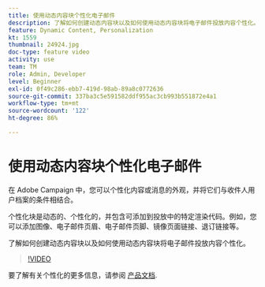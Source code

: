 ```yaml
---
title: 使用动态内容块个性化电子邮件
description: 了解如何创建动态内容块以及如何使用动态内容块将电子邮件投放内容个性化。
feature: Dynamic Content, Personalization
kt: 1559
thumbnail: 24924.jpg
doc-type: feature video
activity: use
team: TM
role: Admin, Developer
level: Beginner
exl-id: 0f49c286-ebb7-419d-98ab-89a8c0772636
source-git-commit: 337ba3c5e591582ddf955ac3cb993b551872e4a1
workflow-type: tm+mt
source-wordcount: '122'
ht-degree: 86%

---
```



# 使用动态内容块个性化电子邮件

在 Adobe Campaign 中，您可以个性化内容或消息的外观，并将它们与收件人用户档案的条件相结合。

个性化块是动态的、个性化的，并包含可添加到投放中的特定渲染代码。例如，您可以添加图像、电子邮件页眉、电子邮件页脚、镜像页面链接、退订链接等。

了解如何创建动态内容块以及如何使用动态内容块将电子邮件投放内容个性化。

>[!VIDEO](https://video.tv.adobe.com/v/24924?quality=12)

要了解有关个性化的更多信息，请参阅 [产品文档](https://experienceleague.adobe.com/docs/campaign-classic/using/sending-messages/personalizing-deliveries/about-personalization.html).
